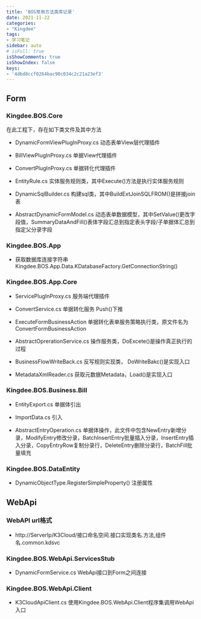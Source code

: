 ```yaml
---
title: 'BOS常用方法类库记录'
date: 2021-11-22
categories:
- "Kingdee"
tags:
- 学习笔记
sidebar: auto
# isFull: true
isShowComments: true
isShowIndex: false
keys: 
- '4dbd8ccf0264bac90c034c2c21a23ef3'
---
```


## Form 

### Kingdee.BOS.Core

在此工程下，存在如下类文件及其中方法

- DynamicFormViewPlugInProxy.cs 动态表单View层代理插件

- BillViewPlugInProxy.cs 单据View代理插件

- ConvertPlugInProxy.cs 单据转化代理插件 

- EntityRule.cs 实体服务规则类，其中Execute()方法是执行实体服务规则

- DynamicSqlBuilder.cs 构建sql类，其中BuildExtJoinSQLFROM()是拼接join表

- AbstractDynamicFormModel.cs 动态表单数据模型，其中SetValue()更改字段值，SummaryDataAndFill()表体字段汇总到指定表头字段/子单据体汇总到指定父分录字段

### Kingdee.BOS.App

- 获取数据库连接字符串 Kingdee.BOS.App.Data.KDatabaseFactory.GetConnectionString()

### Kingdee.BOS.App.Core

- ServicePlugInProxy.cs 服务端代理插件

- ConvertService.cs  单据转化服务  Push()下推

- ExecuteFormBusinessAction 单据转化表单服务策略执行类，原文件名为ConvertFormBusinessAction

- AbstractOprerationService.cs 操作服务类，DoExcete()是操作真正执行的过程

- BusinessFlowWriteBack.cs 反写规则实现类， DoWriteBakc()是实现入口

- MetadataXmlReader.cs 获取元数据Metadata，Load()是实现入口
### Kingdee.BOS.Business.Bill

- EntityExport.cs 单据体引出

- ImportData.cs 引入

- AbstractEntryOperation.cs 单据体操作，此文件中包含NewEntry新增分录，ModifyEntry修改分录，BatchInsertEntry批量插入分录，InsertEntry插入分录，CopyEntryRow复制分录行，DeleteEntry删除分录行，BatchFill批量填充

### Kingdee.BOS.DataEntity

- DynamicObjectType.RegisterSimpleProperty() 注册属性

## WebApi

### WebAPI url格式

- http://ServerIp/K3Cloud/接口命名空间.接口实现类名.方法,组件名.common.kdsvc

### Kingdee.BOS.WebApi.ServicesStub

- DynamicFormService.cs WebApi接口到Form之间连接

### Kingdee.BOS.WebApi.Client

- K3CloudApiClient.cs  使用Kingdee.BOS.WebApi.Client程序集调用WebApi入口



